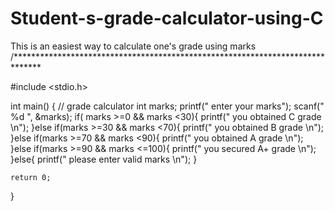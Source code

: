 # Student-s-grade-calculator-using-C
 This is an easiest way to calculate  one's grade using marks
/******************************************************************************

#include <stdio.h>

int main()
{                  // grade calculator
    int marks;
    printf(" enter your marks");
    scanf(" %d ", &marks);
    if( marks >=0 && marks <30){
       printf(" you obtained C grade \n"); 
    }else if(marks >=30 && marks <70){
        printf(" you obtained B grade \n");
    }else if(marks >=70 && marks <90){
        printf(" you obtained A grade \n");
    }else if(marks >=90 && marks <=100){
        printf(" you secured A+ grade \n");
    }else{
        printf(" please enter valid marks \n");
    }

    return 0;
}
